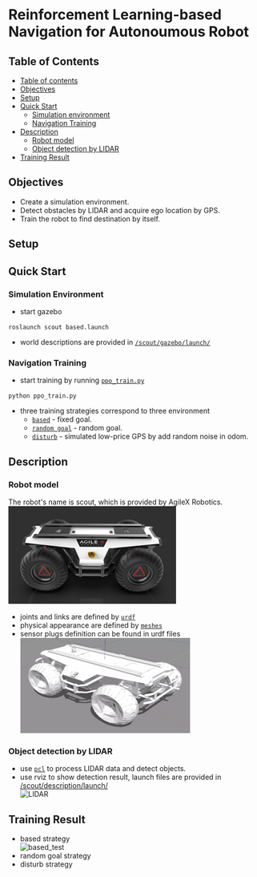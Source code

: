 # Reinforcement Learning-based Navigation for Autonoumous Robot

## Table of Contents  
- [Table of contents](#table-of-contents)  
- [Objectives](#objectives)  
- [Setup](#setup)  
- [Quick Start](#quick-start)  
   - [Simulation environment](#simulation-environment)  
   - [Navigation Training](#navigation-training)  
- [Description](#description)  
   - [Robot model](#robot-model)
   - [Object detection by LIDAR](#object-detection-by-LIDAR)  
- [Training Result](#training-result)

## Objectives  
- Create a simulation environment.
- Detect obstacles by LIDAR and acquire ego location by GPS.
- Train the robot to find destination by itself.

## Setup  

## Quick Start
### Simulation Environment  
- start gazebo
```
roslaunch scout based.launch
```
- world descriptions are provided in [`/scout/gazebo/launch/`](/scout/gazebo/launch/)  

### Navigation Training
- start training by running [`ppo_train.py`](/scout/src/based/ppo_train.py)
```
python ppo_train.py
```
- three training strategies correspond to three environment  
   - [`based`](/scout/src/based/) - fixed goal.  
   - [`random goal`](/scout/src/random_goal/) - random goal.  
   - [`disturb`](/scout/src/disturb/) - simulated low-price GPS by add random noise in odom.  

## Description
### Robot model
The robot's name is scout, which is provided by AgileX Robotics.  
![real model](./img/scout_real.png)  
- joints and links are defined by [`urdf`](/scout/description/urdf/)
- physical appearance  are defined by [`meshes`](/scout/description/meshes/)
- sensor plugs definition can be found in urdf files  
![virtual_model](./img/scout_vir.png)  

### Object detection by LIDAR  
- use [`pcl`](./vlp_fir/) to process LIDAR data and detect objects.  
- use rviz to show detection result, launch files are provided in [/scout/description/launch/](./scout/description/launch/)  
![LIDAR](./img/LIDAR.gif)  
   
## Training Result
- based strategy  
![based_test](./img/based_dem.gif)  
- random goal strategy  
- disturb strategy  
